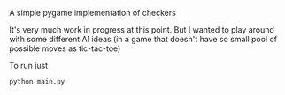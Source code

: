 A simple pygame implementation of checkers

It's very much work in progress at this point. But I wanted to play around with
some different AI ideas (in a game that doesn't have so small pool of possible moves as tic-tac-toe)

To run just
```
python main.py
```